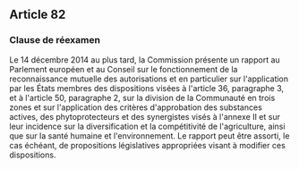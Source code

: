 ## Article 82
### Clause de réexamen

Le 14 décembre 2014 au plus tard, la Commission présente un rapport au Parlement européen et au Conseil sur le fonctionnement de la reconnaissance mutuelle des autorisations et en particulier sur l'application par les États membres des dispositions visées à l'article 36, paragraphe 3, et à l'article 50, paragraphe 2, sur la division de la Communauté en trois zones et sur l'application des critères d'approbation des substances actives, des phytoprotecteurs et des synergistes visés à l'annexe II et sur leur incidence sur la diversification et la compétitivité de l'agriculture, ainsi que sur la santé humaine et l'environnement. Le rapport peut être assorti, le cas échéant, de propositions législatives appropriées visant à modifier ces dispositions.